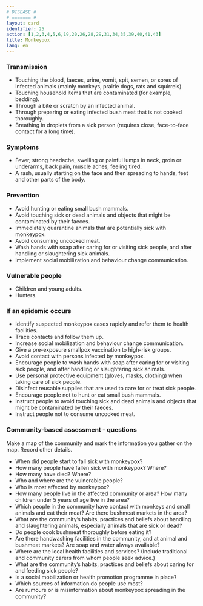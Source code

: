 ```yaml
---
# DISEASE #
# ======= #
layout: card
identifier: 25
action: [1,2,3,4,5,6,19,20,26,28,29,31,34,35,39,40,41,43]
title: Monkeypox
lang: en
---
```


### Transmission

- Touching the blood, faeces, urine, vomit, spit, semen, or sores of infected animals (mainly monkeys, prairie dogs, rats and squirrels).
- Touching household items that are contaminated (for example, bedding).
- Through a bite or scratch by an infected animal.
- Through preparing or eating infected bush meat that is not cooked thoroughly.
- Breathing in droplets from a sick person (requires close, face-to-face contact for a long time).

### Symptoms

- Fever, strong headache, swelling or painful lumps in neck, groin or underarms, back pain, muscle aches, feeling tired.
- A rash, usually starting on the face and then spreading to hands, feet and other parts of the body.

### Prevention

- Avoid hunting or eating small bush mammals.
- Avoid touching sick or dead animals and objects that might be contaminated by their faeces.
- Immediately quarantine animals that are potentially sick with monkeypox.
- Avoid consuming uncooked meat.
- Wash hands with soap after caring for or visiting sick people, and after handling or slaughtering sick animals.
- Implement social mobilization and behaviour change communication.

### Vulnerable people

- Children and young adults.
- Hunters.

### If an epidemic occurs

- Identify suspected monkeypox cases rapidly and refer them to health facilities.
- Trace contacts and follow them up.
- Increase social mobilization and behaviour change communication.
- Give a pre-exposure smallpox vaccination to high-risk groups.
- Avoid contact with persons infected by monkeypox.
- Encourage people to wash hands with soap after caring for or visiting sick people, and after handling or slaughtering sick animals.
- Use personal protective equipment (gloves, masks, clothing) when taking care of sick people.
- Disinfect reusable supplies that are used to care for or treat sick people.
- Encourage people not to hunt or eat small bush mammals.
- Instruct people to avoid touching sick and dead animals and objects that might be contaminated by their faeces.
- Instruct people not to consume uncooked meat.

### Community-based assessment - questions

Make a map of the community and mark the information you gather on the map. Record other details.
- When did people start to fall sick with monkeypox?
- How many people have fallen sick with monkeypox? Where?
- How many have died? Where?
- Who and where are the vulnerable people?
- Who is most affected by monkeypox?
- How many people live in the affected community or area? How many children under 5 years of age live in the area?
- Which people in the community have contact with monkeys and small animals and eat their meat? Are there bushmeat markets in the area?
- What are the community’s habits, practices and beliefs about handling and slaughtering animals, especially animals that are sick or dead?
- Do people cook bushmeat thoroughly before eating it?
- Are there handwashing facilities in the community, and at animal and bushmeat markets? Are soap and water always available?
- Where are the local health facilities and services? (Include traditional and community carers from whom people seek advice.)
- What are the community’s habits, practices and beliefs about caring for and feeding sick people?
- Is a social mobilization or health promotion programme in place?
- Which sources of information do people use most?
- Are rumours or is misinformation about monkeypox spreading in the community?
